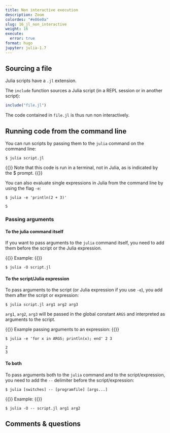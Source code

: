 ```yaml
---
title: Non interactive execution
description: Zoom
colordes: "#e86e0a"
slug: 16_jl_non_interactive
weight: 16
execute:
  error: true
format: hugo
jupyter: julia-1.7
---
```




## Sourcing a file

Julia scripts have a `.jl` extension.

The `include` function sources a Julia script (in a REPL session or in another script):

``` julia
include("file.jl")
```

The code contained in `file.jl` is thus run non interactively.

## Running code from the command line

You can run scripts by passing them to the `julia` command on the command line:

``` shell
$ julia script.jl
```

{{<notes>}}
Note that this code is run in a terminal, not in Julia, as is indicated by the \$ prompt.
{{</notes>}}

You can also evaluate single expressions in Julia from the command line by using the flag `-e`:

``` shell
$ julia -e 'println(2 + 3)'
```

    5

### Passing arguments

#### To the julia command itself

If you want to pass arguments to the `julia` command itself, you need to add them before the script or the Julia expression.

{{<ex>}}
Example:
{{</ex>}}

``` shell
$ julia -O script.jl
```

#### To the script/Julia expression

To pass arguments to the script (or Julia expression if you use `-e`), you add them after the script or expression:

``` shell
$ julia script.jl arg1 arg2 arg3
```

`arg1`, `arg2`, `arg3` will be passed in the global constant `ARGS` and interpreted as arguments to the script.

{{<ex>}}
Example passing arguments to an expression:
{{</ex>}}

``` shell
$ julia -e 'for x in ARGS; println(x); end' 2 3
```

    2
    3

#### To both

To pass arguments both to the `julia` command and to the script/expression, you need to add the `--` delimiter before the script/expression:

``` shell
$ julia [switches] -- [programfile] [args...]
```

{{<ex>}}
Example:
{{</ex>}}

``` shell
$ julia -O -- script.jl arg1 arg2
```

## Comments & questions
